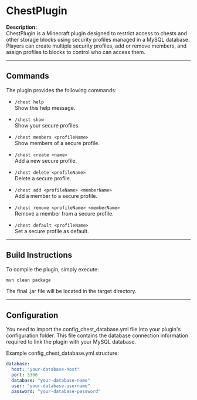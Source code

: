 # ChestPlugin

**Description:**  
ChestPlugin is a Minecraft plugin designed to restrict access to chests and other storage blocks using security profiles managed in a MySQL database. Players can create multiple security profiles, add or remove members, and assign profiles to blocks to control who can access them.

---

## Commands

The plugin provides the following commands:

- `/chest help`  
  Show this help message.

- `/chest show`  
  Show your secure profiles.

- `/chest members <profileName>`  
  Show members of a secure profile.

- `/chest create <name>`  
  Add a new secure profile.

- `/chest delete <profileName>`  
  Delete a secure profile.

- `/chest add <profileName> <memberName>`  
  Add a member to a secure profile.

- `/chest remove <profileName> <memberName>`  
  Remove a member from a secure profile.

- `/chest default <profileName>`  
  Set a secure profile as default.

---

## Build Instructions

To compile the plugin, simply execute:

```bash
mvn clean package
```
The final .jar file will be located in the target directory.

---

## Configuration

You need to import the config_chest_database.yml file into your plugin's configuration folder. This file contains the database connection information required to link the plugin with your MySQL database.

Example config_chest_database.yml structure:

```yaml
database:
  host: "your-database-host"
  port: 3306
  database: "your-database-name"
  user: "your-database-username"
  password: "your-database-password"
```